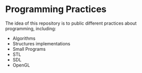 # Programming Practices

The idea of this repository is to public different practices about programming, including:

* Algorithms
* Structures implementations
* Small Programs
* STL
* SDL
* OpenGL
